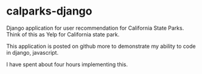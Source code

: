 calparks-django
===============
Django application for user recommendation for California State Parks. Think of this as Yelp for California
state park.

This application is posted on github more to demonstrate my ability to code in django, javascript.

I have spent about four hours implementing this. 
